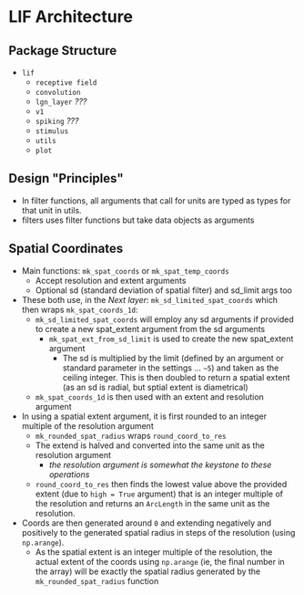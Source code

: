 # LIF Architecture

## Package Structure

* `lif`
	- `receptive field`
	- `convolution`
	- `lgn_layer` _???_
	- `v1`
	- `spiking` _???_
	- `stimulus`
	- `utils`
	- `plot`


## Design "Principles"


* In filter functions, all arguments that call for units are typed as types for that unit in utils.
* filters uses filter functions but take data objects as arguments

## Spatial Coordinates

* Main functions: `mk_spat_coords` or `mk_spat_temp_coords`
	- Accept resolution and extent arguments
	- Optional sd (standard deviation of spatial filter) and sd_limit args too
* These both use, in the _Next layer_: `mk_sd_limited_spat_coords` which then wraps `mk_spat_coords_1d`:
	- `mk_sd_limited_spat_coords` will employ any sd arguments if provided to create a new spat_extent argument from the sd arguments
		+ `mk_spat_ext_from_sd_limit` is used to create the new spat_extent argument
			* The sd is multiplied by the limit (defined by an argument or standard parameter in the settings ... `~5`) and taken as the ceiling integer.  This is then doubled to return a spatial extent (as an sd is radial, but sptial extent is diametrical)
	- `mk_spat_coords_1d` is then used with an extent and resolution argument
* In using a spatial extent argument, it is first rounded to an integer multiple of the resolution argument
	- `mk_rounded_spat_radius` wraps `round_coord_to_res`
	- The extend is halved and converted into the same unit as the resolution argument
		+ _the resolution argument is somewhat the keystone to these operations_
	- `round_coord_to_res` then finds the lowest value above the provided extent (due to `high = True` argument) that is an integer multiple of the resolution and returns an `ArcLength` in the same unit as the resolution.
* Coords are then generated around `0` and extending negatively and positively to the generated spatial radius in steps of the resolution (using `np.arange`).
	- As the spatial extent is an integer multiple of the resolution, the actual extent of the coords using `np.arange` (ie, the final number in the array) will be exactly the spatial radius generated by the `mk_rounded_spat_radius` function
